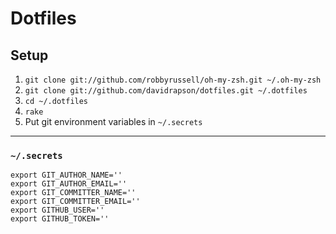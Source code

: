 # Dotfiles

## Setup

1. `git clone git://github.com/robbyrussell/oh-my-zsh.git ~/.oh-my-zsh`
2. `git clone git://github.com/davidrapson/dotfiles.git ~/.dotfiles`
3. `cd ~/.dotfiles`
4. `rake`
5. Put git environment variables in `~/.secrets`

* * *

### `~/.secrets`

    export GIT_AUTHOR_NAME=''
    export GIT_AUTHOR_EMAIL=''
    export GIT_COMMITTER_NAME=''
    export GIT_COMMITTER_EMAIL=''
    export GITHUB_USER=''
    export GITHUB_TOKEN=''
